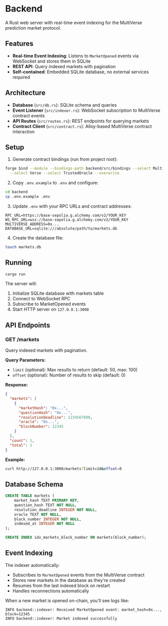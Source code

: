 # Backend

A Rust web server with real-time event indexing for the MultiVerse prediction market protocol.

## Features

- **Real-time Event Indexing**: Listens to `MarketOpened` events via WebSocket and stores them in SQLite
- **REST API**: Query indexed markets with pagination
- **Self-contained**: Embedded SQLite database, no external services required

## Architecture

- **Database** (`src/db.rs`): SQLite schema and queries
- **Event Listener** (`src/indexer.rs`): WebSocket subscription to MultiVerse contract events
- **API Routes** (`src/routes.rs`): REST endpoints for querying markets
- **Contract Client** (`src/contract.rs`): Alloy-based MultiVerse contract interaction

## Setup

1. Generate contract bindings (run from project root):
```bash
forge bind --module --bindings-path backend/src/bindings --select MultiVerse \
  --select Verse --select TrustedOracle --overwrite
```

2. Copy `.env.example` to `.env` and configure:
```bash
cd backend
cp .env.example .env
```

3. Update `.env` with your RPC URLs and contract addresses:
```env
RPC_URL=https://base-sepolia.g.alchemy.com/v2/YOUR_KEY
WS_RPC_URL=wss://base-sepolia.g.alchemy.com/v2/YOUR_KEY
MULTIVERSE_ADDRESS=0x...
DATABASE_URL=sqlite:///absolute/path/to/markets.db
```

4. Create the database file:
```bash
touch markets.db
```

## Running

```bash
cargo run
```

The server will:
1. Initialize SQLite database with markets table
2. Connect to WebSocket RPC
3. Subscribe to MarketOpened events
4. Start HTTP server on `127.0.0.1:3000`

## API Endpoints

### GET /markets

Query indexed markets with pagination.

**Query Parameters:**
- `limit` (optional): Max results to return (default: 50, max: 100)
- `offset` (optional): Number of results to skip (default: 0)

**Response:**
```json
{
  "markets": [
    {
      "marketHash": "0x...",
      "questionHash": "0x...",
      "resolutionDeadline": 1234567890,
      "oracle": "0x...",
      "blockNumber": 12345
    }
  ],
  "count": 1,
  "total": 1
}
```

**Example:**
```bash
curl http://127.0.0.1:3000/markets?limit=10&offset=0
```

## Database Schema

```sql
CREATE TABLE markets (
    market_hash TEXT PRIMARY KEY,
    question_hash TEXT NOT NULL,
    resolution_deadline INTEGER NOT NULL,
    oracle TEXT NOT NULL,
    block_number INTEGER NOT NULL,
    indexed_at INTEGER NOT NULL
);

CREATE INDEX idx_markets_block_number ON markets(block_number);
```

## Event Indexing

The indexer automatically:
- Subscribes to `MarketOpened` events from the MultiVerse contract
- Stores new markets in the database as they're created
- Resumes from the last indexed block on restart
- Handles reconnections automatically

When a new market is opened on-chain, you'll see logs like:
```
INFO backend::indexer: Received MarketOpened event: market_hash=0x..., block=12345
INFO backend::indexer: Market indexed successfully
```
